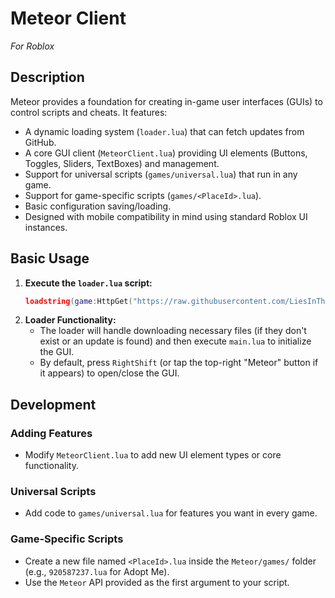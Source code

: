 # Meteor Client 
*For Roblox*

## Description

Meteor provides a foundation for creating in-game user interfaces (GUIs) to control scripts and cheats. It features:

*   A dynamic loading system (`loader.lua`) that can fetch updates from GitHub.
*   A core GUI client (`MeteorClient.lua`) providing UI elements (Buttons, Toggles, Sliders, TextBoxes) and management.
*   Support for universal scripts (`games/universal.lua`) that run in any game.
*   Support for game-specific scripts (`games/<PlaceId>.lua`).
*   Basic configuration saving/loading.
*   Designed with mobile compatibility in mind using standard Roblox UI instances.

## Basic Usage

1. **Execute the `loader.lua` script:**
    ```lua
    loadstring(game:HttpGet("https://raw.githubusercontent.com/LiesInTheDarkness/MeteorForRoblox/refs/heads/main/loader.lua"))()
    ```
2. **Loader Functionality:**
    - The loader will handle downloading necessary files (if they don't exist or an update is found) and then execute `main.lua` to initialize the GUI.
    - By default, press `RightShift` (or tap the top-right "Meteor" button if it appears) to open/close the GUI.

## Development

### Adding Features
- Modify `MeteorClient.lua` to add new UI element types or core functionality.

### Universal Scripts
- Add code to `games/universal.lua` for features you want in every game.

### Game-Specific Scripts
- Create a new file named `<PlaceId>.lua` inside the `Meteor/games/` folder (e.g., `920587237.lua` for Adopt Me).
- Use the `Meteor` API provided as the first argument to your script.
